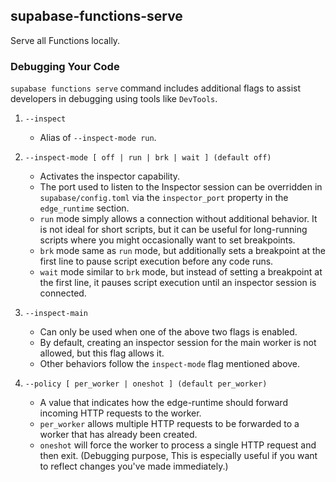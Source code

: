 ## supabase-functions-serve

Serve all Functions locally.

### Debugging Your Code

`supabase functions serve` command includes additional flags to assist developers in debugging using tools like `DevTools`.

1. `--inspect`
   * Alias of `--inspect-mode run`.

2. `--inspect-mode [ off | run | brk | wait ] (default off)`
   * Activates the inspector capability.
   * The port used to listen to the Inspector session can be overridden in `supabase/config.toml` via the `inspector_port` property in the `edge_runtime` section.
   * `run` mode simply allows a connection without additional behavior. It is not ideal for short scripts, but it can be useful for long-running scripts where you might occasionally want to set breakpoints.
   * `brk` mode same as `run` mode, but additionally sets a breakpoint at the first line to pause script execution before any code runs.
   * `wait` mode similar to `brk` mode, but instead of setting a breakpoint at the first line, it pauses script execution until an inspector session is connected.

3. `--inspect-main`
   * Can only be used when one of the above two flags is enabled.
   * By default, creating an inspector session for the main worker is not allowed, but this flag allows it.
   * Other behaviors follow the `inspect-mode` flag mentioned above.

4. `--policy [ per_worker | oneshot ] (default per_worker)`
   * A value that indicates how the edge-runtime should forward incoming HTTP requests to the worker.
   * `per_worker` allows multiple HTTP requests to be forwarded to a worker that has already been created.
   * `oneshot` will force the worker to process a single HTTP request and then exit. (Debugging purpose, This is especially useful if you want to reflect changes you've made immediately.)
